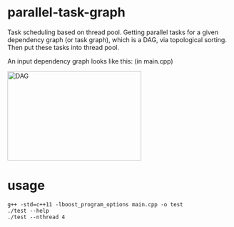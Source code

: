 # parallel-task-graph
Task scheduling based on thread pool. Getting parallel tasks for a given dependency graph (or task graph), which is a DAG, via topological sorting. Then put these tasks into thread pool.

An input dependency graph looks like this: (in main.cpp)

<img src="https://github.com/lszero/parallel-task-graph/blob/master/DAG.png" width = "300" height = "200" alt="DAG" align=center />

# usage
```shell
g++ -std=c++11 -lboost_program_options main.cpp -o test
./test --help
./test --nthread 4
```
